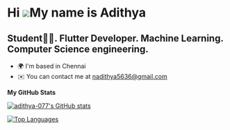 Hi ![](https://user-images.githubusercontent.com/18350557/176309783-0785949b-9127-417c-8b55-ab5a4333674e.gif)My name is Adithya
===============================================================================================================================

Student👨‍🎓. Flutter Developer. Machine Learning. Computer Science engineering.
--------------------------------------------------------------------------------

* 🌍  I'm based in Chennai
* ✉️  You can contact me at [nadithya5636@gmail.com](mailto:nadithya5636@gmail.com)

<b>My GitHub Stats</b>

<a href="http://www.github.com/adithya-077"><img src="https://github-readme-stats.vercel.app/api?username=adithya-077&show_icons=true&hide=prs,contribs&count_private=true&title_color=0891b2&text_color=ffffff&icon_color=0891b2&bg_color=1c1917&hide_border=true&show_icons=true" alt="adithya-077's GitHub stats" /></a>

<a href="https://github.com/adithya-077" align="left"><img src="https://github-readme-stats.vercel.app/api/top-langs/?username=adithya-077&langs_count=10&title_color=0891b2&text_color=ffffff&icon_color=0891b2&bg_color=1c1917&hide_border=true&locale=en&custom_title=Top%20%Languages" alt="Top Languages" /></a>
